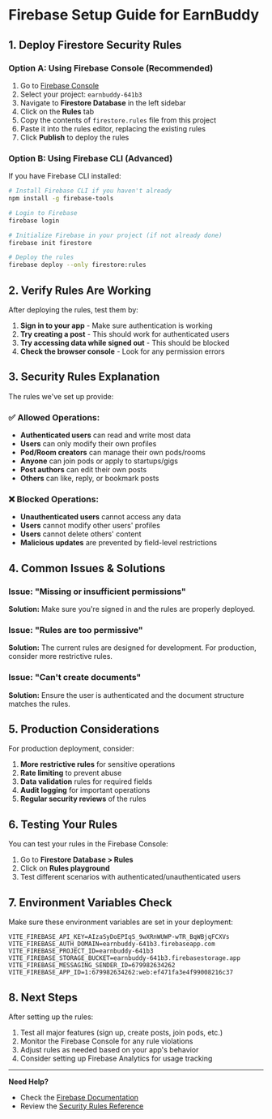 # Firebase Setup Guide for EarnBuddy

## 1. Deploy Firestore Security Rules

### Option A: Using Firebase Console (Recommended)
1. Go to [Firebase Console](https://console.firebase.google.com/)
2. Select your project: `earnbuddy-641b3`
3. Navigate to **Firestore Database** in the left sidebar
4. Click on the **Rules** tab
5. Copy the contents of `firestore.rules` file from this project
6. Paste it into the rules editor, replacing the existing rules
7. Click **Publish** to deploy the rules

### Option B: Using Firebase CLI (Advanced)
If you have Firebase CLI installed:
```bash
# Install Firebase CLI if you haven't already
npm install -g firebase-tools

# Login to Firebase
firebase login

# Initialize Firebase in your project (if not already done)
firebase init firestore

# Deploy the rules
firebase deploy --only firestore:rules
```

## 2. Verify Rules Are Working

After deploying the rules, test them by:

1. **Sign in to your app** - Make sure authentication is working
2. **Try creating a post** - This should work for authenticated users
3. **Try accessing data while signed out** - This should be blocked
4. **Check the browser console** - Look for any permission errors

## 3. Security Rules Explanation

The rules we've set up provide:

### ✅ **Allowed Operations:**
- **Authenticated users** can read and write most data
- **Users** can only modify their own profiles
- **Pod/Room creators** can manage their own pods/rooms
- **Anyone** can join pods or apply to startups/gigs
- **Post authors** can edit their own posts
- **Others** can like, reply, or bookmark posts

### ❌ **Blocked Operations:**
- **Unauthenticated users** cannot access any data
- **Users** cannot modify other users' profiles
- **Users** cannot delete others' content
- **Malicious updates** are prevented by field-level restrictions

## 4. Common Issues & Solutions

### Issue: "Missing or insufficient permissions"
**Solution:** Make sure you're signed in and the rules are properly deployed.

### Issue: "Rules are too permissive"
**Solution:** The current rules are designed for development. For production, consider more restrictive rules.

### Issue: "Can't create documents"
**Solution:** Ensure the user is authenticated and the document structure matches the rules.

## 5. Production Considerations

For production deployment, consider:

1. **More restrictive rules** for sensitive operations
2. **Rate limiting** to prevent abuse
3. **Data validation** rules for required fields
4. **Audit logging** for important operations
5. **Regular security reviews** of the rules

## 6. Testing Your Rules

You can test your rules in the Firebase Console:
1. Go to **Firestore Database > Rules**
2. Click on **Rules playground**
3. Test different scenarios with authenticated/unauthenticated users

## 7. Environment Variables Check

Make sure these environment variables are set in your deployment:

```env
VITE_FIREBASE_API_KEY=AIzaSyDoEPIqS_9wXRnWUWP-wTR_BqWBjqFCXVs
VITE_FIREBASE_AUTH_DOMAIN=earnbuddy-641b3.firebaseapp.com
VITE_FIREBASE_PROJECT_ID=earnbuddy-641b3
VITE_FIREBASE_STORAGE_BUCKET=earnbuddy-641b3.firebasestorage.app
VITE_FIREBASE_MESSAGING_SENDER_ID=679982634262
VITE_FIREBASE_APP_ID=1:679982634262:web:ef471fa3e4f99008216c37
```

## 8. Next Steps

After setting up the rules:
1. Test all major features (sign up, create posts, join pods, etc.)
2. Monitor the Firebase Console for any rule violations
3. Adjust rules as needed based on your app's behavior
4. Consider setting up Firebase Analytics for usage tracking

---

**Need Help?** 
- Check the [Firebase Documentation](https://firebase.google.com/docs/firestore/security/get-started)
- Review the [Security Rules Reference](https://firebase.google.com/docs/reference/security/database)